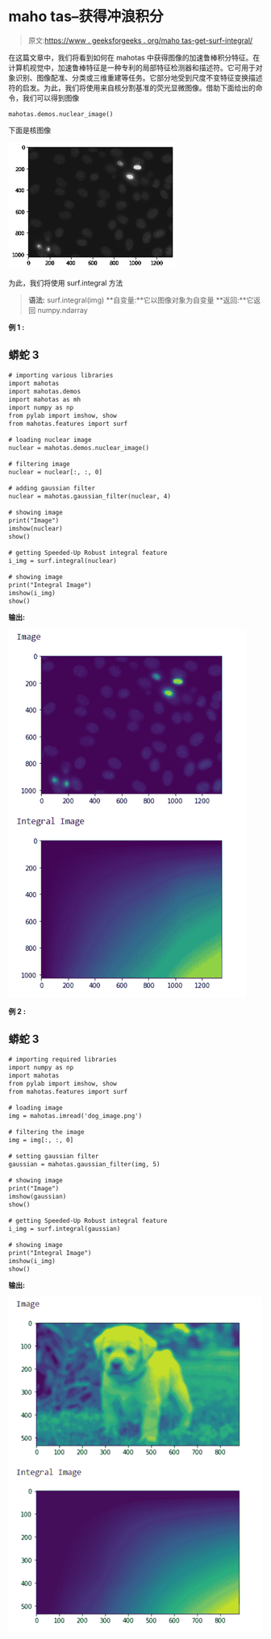 # maho tas–获得冲浪积分

> 原文:[https://www . geeksforgeeks . org/maho tas-get-surf-integral/](https://www.geeksforgeeks.org/mahotas-getting-surf-integral/)

在这篇文章中，我们将看到如何在 mahotas 中获得图像的加速鲁棒积分特征。在计算机视觉中，加速鲁棒特征是一种专利的局部特征检测器和描述符。它可用于对象识别、图像配准、分类或三维重建等任务。它部分地受到尺度不变特征变换描述符的启发。为此，我们将使用来自核分割基准的荧光显微图像。借助下面给出的命令，我们可以得到图像

```
mahotas.demos.nuclear_image()
```

下面是核图像

![](img/2d9f2099be91821b3aa41b61a692af29.png)

为此，我们将使用 surf.integral 方法

> **语法:** surf.integral(img)
> **自变量:**它以图像对象为自变量
> **返回:**它返回 numpy.ndarray

**例 1 :**

## 蟒蛇 3

```
# importing various libraries
import mahotas
import mahotas.demos
import mahotas as mh
import numpy as np
from pylab import imshow, show
from mahotas.features import surf

# loading nuclear image
nuclear = mahotas.demos.nuclear_image()

# filtering image
nuclear = nuclear[:, :, 0]

# adding gaussian filter
nuclear = mahotas.gaussian_filter(nuclear, 4)

# showing image
print("Image")
imshow(nuclear)
show()

# getting Speeded-Up Robust integral feature
i_img = surf.integral(nuclear)

# showing image
print("Integral Image")
imshow(i_img)
show()
```

**输出:**

![](img/1ed8f7e0005f432969d47069406dc243.png)

**例 2 :**

## 蟒蛇 3

```
# importing required libraries
import numpy as np
import mahotas
from pylab import imshow, show
from mahotas.features import surf

# loading image
img = mahotas.imread('dog_image.png')

# filtering the image
img = img[:, :, 0]

# setting gaussian filter
gaussian = mahotas.gaussian_filter(img, 5)

# showing image
print("Image")
imshow(gaussian)
show()

# getting Speeded-Up Robust integral feature
i_img = surf.integral(gaussian)

# showing image
print("Integral Image")
imshow(i_img)
show()
```

**输出:**

![](img/f23f4189e6ea576b8f492739d0a14311.png)